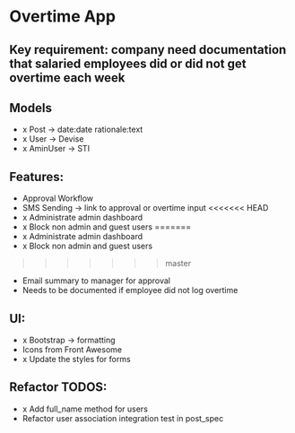 # Overtime App

## Key requirement: company need documentation that salaried employees did or did not get overtime each week

## Models
- x Post -> date:date rationale:text
- x User -> Devise
- x AminUser -> STI

## Features:
- Approval Workflow
- SMS Sending -> link to approval or overtime input
<<<<<<< HEAD
- x Administrate admin dashboard
- x Block non admin and guest users
=======
- x Administrate admin dashboard
- x Block non admin and guest users
>>>>>>> master
- Email summary to manager for approval
- Needs to be documented if employee did not log overtime

## UI:
- x Bootstrap -> formatting
- Icons from Front Awesome
- x Update the styles for forms

## Refactor TODOS:
- x Add full_name method for users
- Refactor user association integration test in  post_spec

